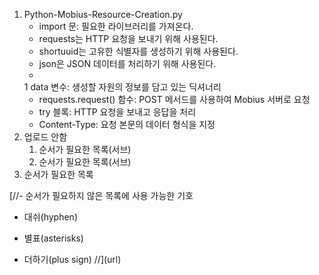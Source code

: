 1. Python-Mobius-Resource-Creation.py
    - import 문: 필요한 라이브러리를 가져온다.
    - requests는 HTTP 요청을 보내기 위해 사용된다.
    - shortuuid는 고유한 식별자를 생성하기 위해 사용된다.
    - json은 JSON 데이터를 처리하기 위해 사용된다.
    - 
    1
    data 변수: 생성할 자원의 정보를 담고 있는 딕셔너리
    - requests.request() 함수: POST 메서드를 사용하여 Mobius 서버로 요청
    - try 블록: HTTP 요청을 보내고 응답을 처리
    - Content-Type: 요청 본문의 데이터 형식을 지정
3. 업로드 안함
    1. 순서가 필요한 목록(서브)
    1. 순서가 필요한 목록(서브)
4. 순서가 필요한 목록
 
[//- 순서가 필요하지 않은 목록에 사용 가능한 기호
  - 대쉬(hyphen)
  * 별표(asterisks)
  + 더하기(plus sign)
//](url)
